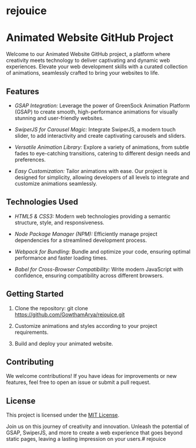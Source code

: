 # rejouice
# Animated Website GitHub Project

Welcome to our Animated Website GitHub project, a platform where creativity meets technology to deliver captivating and dynamic web experiences. Elevate your web development skills with a curated collection of animations, seamlessly crafted to bring your websites to life.

## Features

- *GSAP Integration:* Leverage the power of GreenSock Animation Platform (GSAP) to create smooth, high-performance animations for visually stunning and user-friendly websites.

- *SwiperJS for Carousel Magic:* Integrate SwiperJS, a modern touch slider, to add interactivity and create captivating carousels and sliders.

- *Versatile Animation Library:* Explore a variety of animations, from subtle fades to eye-catching transitions, catering to different design needs and preferences.

- *Easy Customization:* Tailor animations with ease. Our project is designed for simplicity, allowing developers of all levels to integrate and customize animations seamlessly.

## Technologies Used

- *HTML5 & CSS3:* Modern web technologies providing a semantic structure, style, and responsiveness.

- *Node Package Manager (NPM):* Efficiently manage project dependencies for a streamlined development process.

- *Webpack for Bundling:* Bundle and optimize your code, ensuring optimal performance and faster loading times.

- *Babel for Cross-Browser Compatibility:* Write modern JavaScript with confidence, ensuring compatibility across different browsers.

## Getting Started

1. Clone the repository: git clone https://github.com/GowthamArya/rejouice.git

2. Customize animations and styles according to your project requirements.

3. Build and deploy your animated website.

## Contributing

We welcome contributions! If you have ideas for improvements or new features, feel free to open an issue or submit a pull request.

## License

This project is licensed under the [MIT License](LICENSE).

Join us on this journey of creativity and innovation. Unleash the potential of GSAP, SwiperJS, and more to create a web experience that goes beyond static pages, leaving a lasting impression on your users.# rejouice
